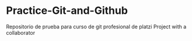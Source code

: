 # Practice-Git-and-Github
Repositorio de prueba para curso de git profesional de platzi
Project with a collaborator
